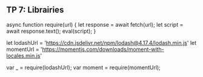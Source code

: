 ## TP 7: Librairies

async function require(url) {
  let response = await fetch(url);
  let script = await response.text();
  eval(script);
}

let lodashUrl = 'https://cdn.jsdelivr.net/npm/lodash@4.17.4/lodash.min.js'
let momentUrl = 'https://momentjs.com/downloads/moment-with-locales.min.js'

var _ = require(lodashUrl);
var moment = require(momentUrl);
